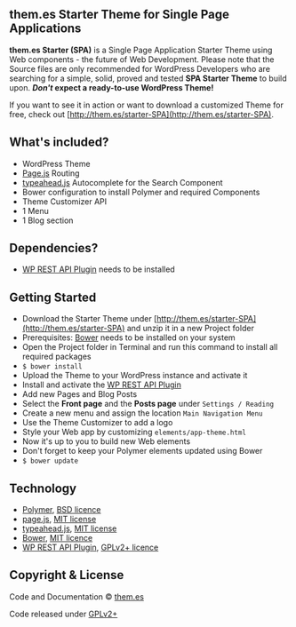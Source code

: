 ## them.es Starter Theme for Single Page Applications

**them.es Starter (SPA)** is a Single Page Application Starter Theme using Web components - the future of Web Development. Please note that the Source files are only recommended for WordPress Developers who are searching for a simple, solid, proved and tested **SPA Starter Theme** to build upon. **_Don't_ expect a ready-to-use WordPress Theme!**

If you want to see it in action or want to download a customized Theme for free, check out [http://them.es/starter-SPA](http://them.es/starter-SPA).


## What's included?
* WordPress Theme
* [Page.js](https://github.com/visionmedia/page.js) Routing
* [typeahead.js](https://github.com/twitter/typeahead.js) Autocomplete for the Search Component
* Bower configuration to install Polymer and required Components
* Theme Customizer API
* 1 Menu
* 1 Blog section


## Dependencies?
* [WP REST API Plugin](https://wordpress.org/plugins/json-rest-api) needs to be installed


## Getting Started
* Download the Starter Theme under [http://them.es/starter-SPA](http://them.es/starter-SPA) and unzip it in a new Project folder
* Prerequisites: [Bower](https://bower.io) needs to be installed on your system
* Open the Project folder in Terminal and run this command to install all required packages
* `$ bower install`
* Upload the Theme to your WordPress instance and activate it
* Install and activate the [WP REST API Plugin](https://wordpress.org/plugins/json-rest-api)
* Add new Pages and Blog Posts
* Select the **Front page** and the **Posts page** under `Settings / Reading`
* Create a new menu and assign the location `Main Navigation Menu`
* Use the Theme Customizer to add a logo
* Style your Web app by customizing `elements/app-theme.html`
* Now it's up to you to build new Web elements
* Don't forget to keep your Polymer elements updated using Bower
* `$ bower update`


## Technology

* [Polymer](https://github.com/polymer), [BSD licence](https://github.com/Polymer/polymer/blob/master/LICENSE.txt)
* [page.js](https://github.com/visionmedia/page.js), [MIT license](https://github.com/visionmedia/page.js/blob/master/Readme.md)
* [typeahead.js](https://github.com/twitter/typeahead.js), [MIT license](https://github.com/twitter/typeahead.js/blob/master/LICENSE)
* [Bower](https://github.com/bower/bower), [MIT licence](https://github.com/bower/bower/blob/master/LICENSE)
* [WP REST API Plugin](https://github.com/WP-API/WP-API), [GPLv2+ licence](https://github.com/WP-API/WP-API/blob/develop/license.txt)


## Copyright & License

Code and Documentation &copy; [them.es](http://them.es)

Code released under [GPLv2+](http://www.gnu.org/licenses/gpl-2.0.html)
